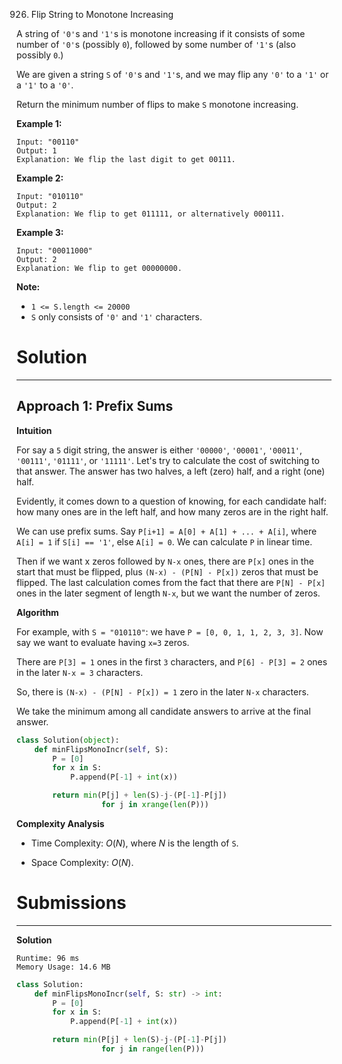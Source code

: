 926. Flip String to Monotone Increasing

A string of `'0'`s and `'1'`s is monotone increasing if it consists of some number of `'0'`s (possibly `0`), followed by some number of `'1'`s (also possibly `0`.)

We are given a string `S` of `'0'`s and `'1'`s, and we may flip any `'0'` to a `'1'` or a `'1'` to a `'0'`.

Return the minimum number of flips to make `S` monotone increasing.

 

**Example 1:**
```
Input: "00110"
Output: 1
Explanation: We flip the last digit to get 00111.
```

**Example 2:**
```
Input: "010110"
Output: 2
Explanation: We flip to get 011111, or alternatively 000111.
```

**Example 3:**
```
Input: "00011000"
Output: 2
Explanation: We flip to get 00000000.
```

**Note:**

* `1 <= S.length <= 20000`
* `S` only consists of `'0'` and `'1'` characters.

# Solution
---
## Approach 1: Prefix Sums
**Intuition**

For say a `5` digit string, the answer is either `'00000'`, `'00001'`, `'00011'`, `'00111'`, `'01111'`, or `'11111'`. Let's try to calculate the cost of switching to that answer. The answer has two halves, a left (zero) half, and a right (one) half.

Evidently, it comes down to a question of knowing, for each candidate half: how many ones are in the left half, and how many zeros are in the right half.

We can use prefix sums. Say `P[i+1] = A[0] + A[1] + ... + A[i]`, where `A[i] = 1` if `S[i] == '1'`, else `A[i] = 0`. We can calculate `P` in linear time.

Then if we want x zeros followed by `N-x` ones, there are `P[x]` ones in the start that must be flipped, plus `(N-x) - (P[N] - P[x])` zeros that must be flipped. The last calculation comes from the fact that there are `P[N] - P[x]` ones in the later segment of length `N-x`, but we want the number of zeros.

**Algorithm**

For example, with `S = "010110"`: we have `P = [0, 0, 1, 1, 2, 3, 3]`. Now say we want to evaluate having `x=3` zeros.

There are `P[3] = 1` ones in the first `3` characters, and `P[6] - P[3] = 2` ones in the later `N-x = 3` characters.

So, there is `(N-x) - (P[N] - P[x]) = 1` zero in the later `N-x` characters.

We take the minimum among all candidate answers to arrive at the final answer.

```python
class Solution(object):
    def minFlipsMonoIncr(self, S):
        P = [0]
        for x in S:
            P.append(P[-1] + int(x))

        return min(P[j] + len(S)-j-(P[-1]-P[j])
                   for j in xrange(len(P)))
```

**Complexity Analysis**

* Time Complexity: $O(N)$, where $N$ is the length of `S`.

* Space Complexity: $O(N)$.

# Submissions
---
**Solution**
```
Runtime: 96 ms
Memory Usage: 14.6 MB
```
```python
class Solution:
    def minFlipsMonoIncr(self, S: str) -> int:
        P = [0]
        for x in S:
            P.append(P[-1] + int(x))

        return min(P[j] + len(S)-j-(P[-1]-P[j])
                   for j in range(len(P)))
```